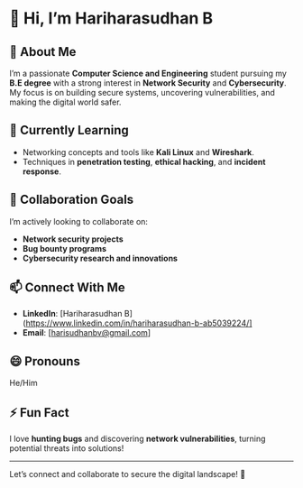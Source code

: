 # 👋 Hi, I’m Hariharasudhan B  

## 👀 About Me  
I’m a passionate **Computer Science and Engineering** student pursuing my **B.E degree** with a strong interest in **Network Security** and **Cybersecurity**. My focus is on building secure systems, uncovering vulnerabilities, and making the digital world safer.

## 🌱 Currently Learning  
- Networking concepts and tools like **Kali Linux** and **Wireshark**.  
- Techniques in **penetration testing**, **ethical hacking**, and **incident response**.

## 💞️ Collaboration Goals  
I’m actively looking to collaborate on:  
- **Network security projects**  
- **Bug bounty programs**  
- **Cybersecurity research and innovations**

## 📫 Connect With Me  
- **LinkedIn**: [Hariharasudhan B](https://www.linkedin.com/in/hariharasudhan-b-ab5039224/] 
- **Email**: [harisudhanbv@gmail.com]  

## 😄 Pronouns  
He/Him  

## ⚡ Fun Fact  
I love **hunting bugs** and discovering **network vulnerabilities**, turning potential threats into solutions!  

---
Let’s connect and collaborate to secure the digital landscape! 🚀  
